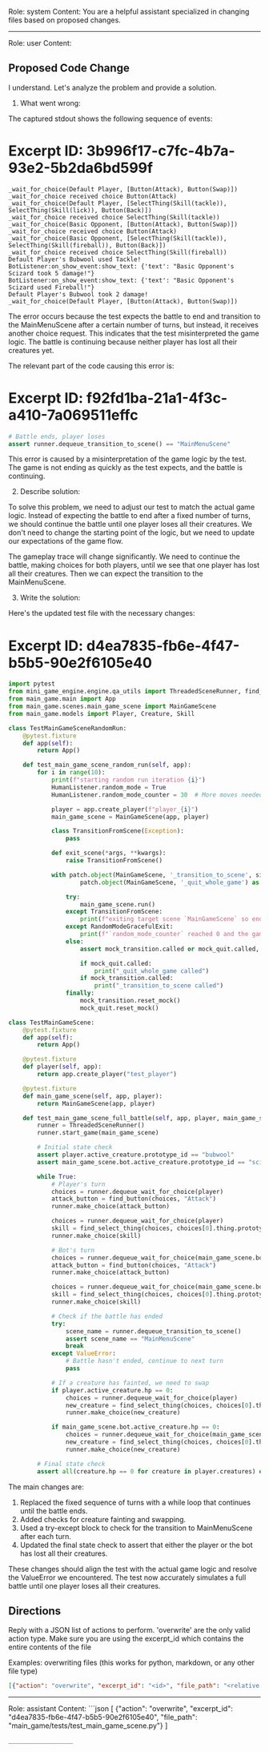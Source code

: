 Role: system
Content: You are a helpful assistant specialized in changing files based on proposed changes.
__________________
Role: user
Content: 
## Proposed Code Change
I understand. Let's analyze the problem and provide a solution.

1. What went wrong:

The captured stdout shows the following sequence of events:
# Excerpt ID: 3b996f17-c7fc-4b7a-93e2-5b2da6bd599f
```
_wait_for_choice(Default Player, [Button(Attack), Button(Swap)])
_wait_for_choice received choice Button(Attack)
_wait_for_choice(Default Player, [SelectThing(Skill(tackle)), SelectThing(Skill(lick)), Button(Back)])
_wait_for_choice received choice SelectThing(Skill(tackle))
_wait_for_choice(Basic Opponent, [Button(Attack), Button(Swap)])
_wait_for_choice received choice Button(Attack)
_wait_for_choice(Basic Opponent, [SelectThing(Skill(tackle)), SelectThing(Skill(fireball)), Button(Back)])
_wait_for_choice received choice SelectThing(Skill(fireball))
Default Player's Bubwool used Tackle!
BotListener:on_show_event:show_text: {'text': "Basic Opponent's Scizard took 5 damage!"}
BotListener:on_show_event:show_text: {'text': "Basic Opponent's Scizard used Fireball!"}
Default Player's Bubwool took 2 damage!
_wait_for_choice(Default Player, [Button(Attack), Button(Swap)])
```

The error occurs because the test expects the battle to end and transition to the MainMenuScene after a certain number of turns, but instead, it receives another choice request. This indicates that the test misinterpreted the game logic. The battle is continuing because neither player has lost all their creatures yet.

The relevant part of the code causing this error is:
# Excerpt ID: f92fd1ba-21a1-4f3c-a410-7a069511effc
```python
# Battle ends, player loses
assert runner.dequeue_transition_to_scene() == "MainMenuScene"
```

This error is caused by a misinterpretation of the game logic by the test. The game is not ending as quickly as the test expects, and the battle is continuing.

2. Describe solution:

To solve this problem, we need to adjust our test to match the actual game logic. Instead of expecting the battle to end after a fixed number of turns, we should continue the battle until one player loses all their creatures. We don't need to change the starting point of the logic, but we need to update our expectations of the game flow.

The gameplay trace will change significantly. We need to continue the battle, making choices for both players, until we see that one player has lost all their creatures. Then we can expect the transition to the MainMenuScene.

3. Write the solution:

Here's the updated test file with the necessary changes:

# Excerpt ID: d4ea7835-fb6e-4f47-b5b5-90e2f6105e40
```python main_game/tests/test_main_game_scene.py
import pytest
from mini_game_engine.engine.qa_utils import ThreadedSceneRunner, find_button, find_select_thing
from main_game.main import App
from main_game.scenes.main_game_scene import MainGameScene
from main_game.models import Player, Creature, Skill

class TestMainGameSceneRandomRun:
    @pytest.fixture
    def app(self):
        return App()

    def test_main_game_scene_random_run(self, app):
        for i in range(10):
            print(f"starting random run iteration {i}")
            HumanListener.random_mode = True
            HumanListener.random_mode_counter = 30  # More moves needed for the complex MainGameScene

            player = app.create_player(f"player_{i}")
            main_game_scene = MainGameScene(app, player)

            class TransitionFromScene(Exception):
                pass

            def exit_scene(*args, **kwargs):
                raise TransitionFromScene()

            with patch.object(MainGameScene, '_transition_to_scene', side_effect=exit_scene) as mock_transition, \
                    patch.object(MainGameScene, '_quit_whole_game') as mock_quit:

                try:
                    main_game_scene.run()
                except TransitionFromScene:
                    print(f"exiting target scene `MainGameScene` so ending run {i}")
                except RandomModeGracefulExit:
                    print(f"`random_mode_counter` reached 0 and the game did not crash. Ending run {i} gracefully")
                else:
                    assert mock_transition.called or mock_quit.called, "scene was not exited in an expected manner"

                    if mock_quit.called:
                        print("_quit_whole_game called")
                    if mock_transition.called:
                        print("_transition_to_scene called")
                finally:
                    mock_transition.reset_mock()
                    mock_quit.reset_mock()

class TestMainGameScene:
    @pytest.fixture
    def app(self):
        return App()

    @pytest.fixture
    def player(self, app):
        return app.create_player("test_player")

    @pytest.fixture
    def main_game_scene(self, app, player):
        return MainGameScene(app, player)

    def test_main_game_scene_full_battle(self, app, player, main_game_scene):
        runner = ThreadedSceneRunner()
        runner.start_game(main_game_scene)

        # Initial state check
        assert player.active_creature.prototype_id == "bubwool"
        assert main_game_scene.bot.active_creature.prototype_id == "scizard"

        while True:
            # Player's turn
            choices = runner.dequeue_wait_for_choice(player)
            attack_button = find_button(choices, "Attack")
            runner.make_choice(attack_button)

            choices = runner.dequeue_wait_for_choice(player)
            skill = find_select_thing(choices, choices[0].thing.prototype_id)  # Choose the first available skill
            runner.make_choice(skill)

            # Bot's turn
            choices = runner.dequeue_wait_for_choice(main_game_scene.bot)
            attack_button = find_button(choices, "Attack")
            runner.make_choice(attack_button)

            choices = runner.dequeue_wait_for_choice(main_game_scene.bot)
            skill = find_select_thing(choices, choices[0].thing.prototype_id)  # Choose the first available skill
            runner.make_choice(skill)

            # Check if the battle has ended
            try:
                scene_name = runner.dequeue_transition_to_scene()
                assert scene_name == "MainMenuScene"
                break
            except ValueError:
                # Battle hasn't ended, continue to next turn
                pass

            # If a creature has fainted, we need to swap
            if player.active_creature.hp == 0:
                choices = runner.dequeue_wait_for_choice(player)
                new_creature = find_select_thing(choices, choices[0].thing.prototype_id)  # Choose the first available creature
                runner.make_choice(new_creature)

            if main_game_scene.bot.active_creature.hp == 0:
                choices = runner.dequeue_wait_for_choice(main_game_scene.bot)
                new_creature = find_select_thing(choices, choices[0].thing.prototype_id)  # Choose the first available creature
                runner.make_choice(new_creature)

        # Final state check
        assert all(creature.hp == 0 for creature in player.creatures) or all(creature.hp == 0 for creature in main_game_scene.bot.creatures)
```

The main changes are:
1. Replaced the fixed sequence of turns with a while loop that continues until the battle ends.
2. Added checks for creature fainting and swapping.
3. Used a try-except block to check for the transition to MainMenuScene after each turn.
4. Updated the final state check to assert that either the player or the bot has lost all their creatures.

These changes should align the test with the actual game logic and resolve the ValueError we encountered. The test now accurately simulates a full battle until one player loses all their creatures.

## Directions
Reply with a JSON list of actions to perform. 'overwrite' are the only valid action type. 
Make sure you are using the excerpt_id which contains the entire contents of the file

Examples:
overwriting files (this works for python, markdown, or any other file type)
```json output_example1
[{"action": "overwrite", "excerpt_id": "<id>", "file_path": "<relative file path>"}]
```

__________________
Role: assistant
Content: ```json
[
    {"action": "overwrite", "excerpt_id": "d4ea7835-fb6e-4f47-b5b5-90e2f6105e40", "file_path": "main_game/tests/test_main_game_scene.py"}
]
```
__________________
